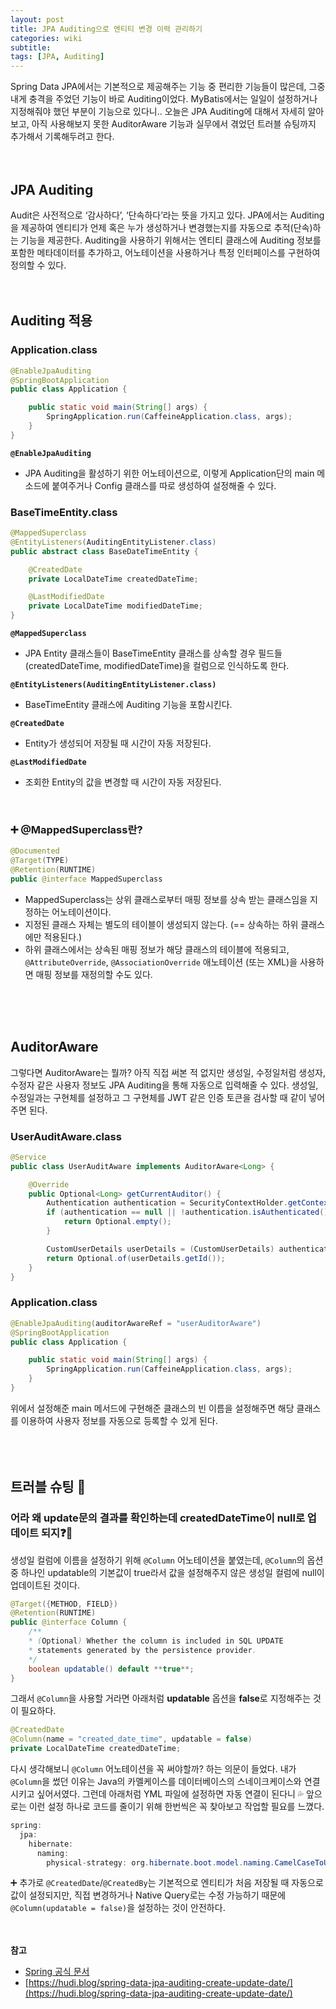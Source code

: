 ```yaml
---
layout: post
title: JPA Auditing으로 엔티티 변경 이력 관리하기
categories: wiki
subtitle: 
tags: [JPA, Auditing]
---
```

Spring Data JPA에서는 기본적으로 제공해주는 기능 중 편리한 기능들이 많은데, 그중 내게 충격을 주었던 기능이 바로 Auditing이었다. 
MyBatis에서는 일일이 설정하거나 지정해줘야 했던 부분이 기능으로 있다니.. 
오늘은 JPA Auditing에 대해서 자세히 알아보고, 아직 사용해보지 못한 AuditorAware 기능과 실무에서 겪었던 트러블 슈팅까지 추가해서 기록해두려고 한다.
<br/>
<br/>
<br/>


## JPA Auditing
Audit은 사전적으로 ‘감사하다’, ‘단속하다’라는 뜻을 가지고 있다. JPA에서는 Auditing을 제공하여 엔티티가 언제 혹은 누가 생성하거나 변경했는지를 자동으로 추적(단속)하는 기능을 제공한다.
Auditing을 사용하기 위해서는 엔티티 클래스에 Auditing 정보를 포함한 메타데이터를 추가하고, 어노테이션을 사용하거나 특정 인터페이스를 구현하여 정의할 수 있다.
<br/>
<br/>
<br/>


## Auditing 적용

### Application.class
```java
@EnableJpaAuditing
@SpringBootApplication
public class Application {

    public static void main(String[] args) {
        SpringApplication.run(CaffeineApplication.class, args);
    }
}

```
**`@EnableJpaAuditing`**
- JPA Auditing을 활성하기 위한 어노테이션으로, 이렇게 Application단의 main 메소드에 붙여주거나 Config 클래스를 따로 생성하여 설정해줄 수 있다.

### BaseTimeEntity.class
```java
@MappedSuperclass
@EntityListeners(AuditingEntityListener.class)
public abstract class BaseDateTimeEntity {

    @CreatedDate
    private LocalDateTime createdDateTime;

    @LastModifiedDate
    private LocalDateTime modifiedDateTime;
}
```

**`@MappedSuperclass`**
- JPA Entity 클래스들이 BaseTimeEntity 클래스를 상속할 경우 필드들(createdDateTime, modifiedDateTime)을 컬럼으로 인식하도록 한다.

**`@EntityListeners(AuditingEntityListener.class)`**
- BaseTimeEntity 클래스에 Auditing 기능을 포함시킨다.

**`@CreatedDate`**
- Entity가 생성되어 저장될 때 시간이 자동 저장된다.

**`@LastModifiedDate`**
- 조회한 Entity의 값을 변경할 때 시간이 자동 저장된다.
<br/>

### **➕ @MappedSuperclass란?**
```java
@Documented
@Target(TYPE)
@Retention(RUNTIME)
public @interface MappedSuperclass
```
- MappedSuperclass는 상위 클래스로부터 매핑 정보를 상속 받는 클래스임을 지정하는 어노테이션이다.
- 지정된 클래스 자체는 별도의 테이블이 생성되지 않는다. (== 상속하는 하위 클래스에만 적용된다.)
- 하위 클래스에서는 상속된 매핑 정보가 해당 클래스의 테이블에 적용되고, `@AttributeOverride`, `@AssociationOverride` 애노테이션 (또는 XML)을 사용하면 매핑 정보를 재정의할 수도 있다.  
<br/>
<br/>
<br/>


## AuditorAware
그렇다면 AuditorAware는 뭘까? 
아직 직접 써본 적 없지만 생성일, 수정일처럼 생성자, 수정자 같은 사용자 정보도 JPA Auditing을 통해 자동으로 입력해줄 수 있다.
생성일, 수정일과는 구현체를 설정하고 그 구현체를 JWT 같은 인증 토큰을 검사할 때 같이 넣어주면 된다.

### UserAuditAware.class
```java
@Service
public class UserAuditAware implements AuditorAware<Long> {

    @Override
    public Optional<Long> getCurrentAuditor() {
        Authentication authentication = SecurityContextHolder.getContext().getAuthentication();
        if (authentication == null || !authentication.isAuthenticated()) {
            return Optional.empty();
        }

        CustomUserDetails userDetails = (CustomUserDetails) authentication.getPrincipal();
        return Optional.of(userDetails.getId());
    }
}
```

### Application.class
```java
@EnableJpaAuditing(auditorAwareRef = "userAuditorAware")
@SpringBootApplication
public class Application {

    public static void main(String[] args) {
        SpringApplication.run(CaffeineApplication.class, args);
    }
}
```

위에서 설정해준 main 메서드에 구현해준 클래스의 빈 이름을 설정해주면 해당 클래스를 이용하여 사용자 정보를 자동으로 등록할 수 있게 된다.  
<br/>
<br/>
<br/>


## 트러블 슈팅 💫

### 어라 왜 update문의 결과를 확인하는데 createdDateTime이 null로 업데이트 되지❓🤔
생성일 컬럼에 이름을 설정하기 위해 `@Column` 어노테이션을 붙였는데, `@Column`의 옵션 중 하나인 updatable의 기본값이 true라서 값을 설정해주지 않은 생성일 컬럼에 null이 업데이트된 것이다.

```java
@Target({METHOD, FIELD}) 
@Retention(RUNTIME)
public @interface Column {
	/**
	* (Optional) Whether the column is included in SQL UPDATE 
	* statements generated by the persistence provider.
	*/
	boolean updatable() default **true**;
}
```

그래서 `@Column`을 사용할 거라면 아래처럼 **updatable** 옵션을 **false**로 지정해주는 것이 필요하다.

```java
@CreatedDate
@Column(name = "created_date_time", updatable = false)
private LocalDateTime createdDateTime;
```

다시 생각해보니 `@Column` 어노테이션을 꼭 써야할까? 하는 의문이 들었다. 내가 `@Column`을 썼던 이유는 Java의 카멜케이스를 데이터베이스의 스네이크케이스와 연결시키고 싶어서였다. 
그런데 아래처럼 YML 파일에 설정하면 자동 연결이 된다니 💦 앞으로는 이런 설정 하나로 코드를 줄이기 위해 한번씩은 꼭 찾아보고 작업할 필요를 느꼈다.

```java
spring:
  jpa:
    hibernate:
      naming:
        physical-strategy: org.hibernate.boot.model.naming.CamelCaseToUnderscoresNamingStrategy
```

➕ 추가로 `@CreatedDate`/`@CreatedBy`는 기본적으로 엔티티가 처음 저장될 때 자동으로 값이 설정되지만, 직접 변경하거나 Native Query로는 수정 가능하기 때문에 `@Column(updatable = false)`을 설정하는 것이 안전하다.  
<br/>
<br/>  


**참고**
- [Spring 공식 문서](https://docs.spring.io/spring-data/jpa/reference/auditing.html)
- [https://hudi.blog/spring-data-jpa-auditing-create-update-date/](https://hudi.blog/spring-data-jpa-auditing-create-update-date/)